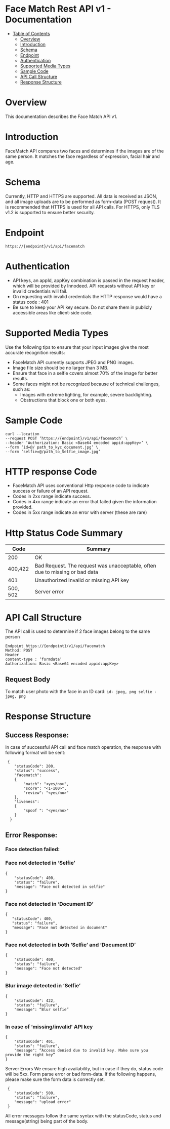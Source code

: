 # Face Match Rest API v1 - Documentation

- [Table of Contents](#face-match-api-v1---documentation)
	- [Overview](#overview)
	- [Introduction](#introduction)
	- [Schema](#schema)
	- [Endpoint](#endpoint)
	- [Authentication](#authentication)
	- [Supported Media Types](#supported-media-types)
	- [Sample Code](#sample-code)
	- [API Call Structure](#api-call-structure)
	- [Response Structure](#response-structure)
	



# Overview
This documentation describes the Face Match API v1.

# Introduction
FaceMatch API compares two faces and determines if the images are of the 
same person. It matches the face regardless of expression, facial hair and age.


# Schema
Currently, HTTP and HTTPS are supported. All data is received as JSON, and all image uploads are to be performed as form-data (POST request). It is recommended that HTTPS is used for all API calls. For HTTPS, only TLS v1.2 is supported to ensure better security.

# Endpoint
`https://{endpoint}/v1/api/facematch`

# Authentication
* API keys, an appId, appKey combination is passed in the request header, which will be provided by Innodeed. API requests without API key or invalid credentials will fail.
* On requesting with invalid credentials the HTTP response would have a status code : 401
* Be sure to keep your API key secure. Do not share them in publicly accessible areas like client-side code.

# Supported Media Types

Use the following tips to ensure that your input images give the most accurate recognition results:
* FaceMatch API currently supports  JPEG and PNG images.
* Image file size should be no larger than 3 MB.
* Ensure that face in a selfie covers almost 70% of the image for better results.
* Some faces might not be recognized because of technical challenges, such as:
    - Images with extreme lighting, for example, severe backlighting.
    - Obstructions that block one or both eyes.


# Sample Code

```
curl --location 
--request POST ‘https://{endpoint}/v1/api/facematch’ \
--header ‘Authorization: Basic <Base64 encoded appid:appKey>’ \
--form ‘id=@/ path_to_kyc_document.jpg’ \
--form ‘selfie=@/path_to_Selfie_image.jpg’
```

# HTTP response Code

* FaceMatch API uses conventional Http response code to indicate success or failure of an API request.
* Codes in 2xx range indicate success.
* Codes in 4xx range indicate an error that failed given the information provided.
* Codes in 5xx range indicate an error with server (these are rare)

# Http Status Code Summary

| Code  | Summary |
| ------------- | ------------- |
| 200 | OK |
| 400,422  | Bad Request. The request was unacceptable, often due to missing or bad data  |
| 401   | Unauthorized    Invalid or missing API key |
| 500, 502 | Server error





# API Call Structure

The API call is used to determine if 2 face images belong to the same person

```
Endpoint https://{endpoint}/v1/api/facematch 
Method: POST
Header
content-type : ‘formdata’
Authorization: Basic <Base64 encoded appid:appKey>
```
## Request Body
To match user photo with the face in an ID card:
``
id- jpeg, png
selfie - jpeg, png
``


# Response Structure
## Success Response: 
In case of successful API call and face match operation, the response with following format will be sent:
```
 {
	"statusCode": 200,
	"status": "success",
	"facematch": 
	{
		"match": "<yes/no>",
		"score": "<1-100>",
		"review": "<yes/no>"
	},
	"liveness": 
	{
		"spoof ": "<yes/no>"
	}
  }
 ```
    
## Error Response:
### Face detection failed:
### Face not detected in ‘Selfie’
```
{
    "statusCode": 400,
    "status": "failure",
    "message": "Face not detected in selfie"
}
```

### Face not detected in ‘Document ID’
```
{ 
   "statusCode": 400,
   "status": "failure",
   "message": "Face not detected in document"
}
```

### Face not detected in both ‘Selfie’ and ‘Document ID’ 
```
{
    "statusCode": 400,
    "status": "failure",
    "message": "Face not detected"       
}
```

### Blur image detected in ‘Selfie’
```
{ 
    "statusCode": 422,
    "status": "failure",
    "message": “Blur selfie”    
}
```

### In case of ‘missing/invalid’ API key
```
{ 
    "statusCode": 401,
    "status": "failure",
    "message": “Access denied due to invalid key. Make sure you provide the right key”
}
```

Server Errors We ensure high availability, but in case if they do, status code will be 5xx.
Form parse error or bad form-data. If the following happens, please make sure the form data is correctly set.
 ``` 
  {
     "statusCode": 500,
     "status": "failure",
     "message": "upload error"
  }
 ``` 
All error messages follow the same syntax with the statusCode, status and message(string) being part of the body.
